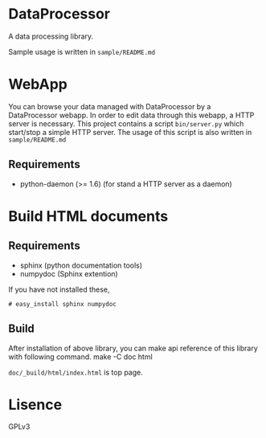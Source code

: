 DataProcessor
=============

A data processing library.

Sample usage is written in `sample/README.md`

WebApp
======
You can browse your data managed with DataProcessor by a DataProcessor webapp.
In order to edit data through this webapp, a HTTP server is necessary.
This project contains a script `bin/server.py` which start/stop a simple HTTP server.
The usage of this script is also written in `sample/README.md`

Requirements
------------

- python-daemon (>= 1.6) (for stand a HTTP server as a daemon)


Build HTML documents
====================
Requirements
------------
- sphinx (python documentation tools)
- numpydoc (Sphinx extention)

If you have not installed these,

    # easy_install sphinx numpydoc

Build
-----
After installation of above library,
you can make api reference of this library with following command.
    make -C doc html

`doc/_build/html/index.html` is top page.


Lisence
==========
GPLv3
